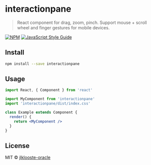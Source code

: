 # interactionpane

> React component for drag, zoom, pinch. Support mouse + scroll wheel and finger gestures for mobile devices.

[![NPM](https://img.shields.io/npm/v/interactionpane.svg)](https://www.npmjs.com/package/interactionpane) [![JavaScript Style Guide](https://img.shields.io/badge/code_style-standard-brightgreen.svg)](https://standardjs.com)

## Install

```bash
npm install --save interactionpane
```

## Usage

```jsx
import React, { Component } from 'react'

import MyComponent from 'interactionpane'
import 'interactionpane/dist/index.css'

class Example extends Component {
  render() {
    return <MyComponent />
  }
}
```

## License

MIT © [jlklooste-oracle](https://github.com/jlklooste-oracle)
